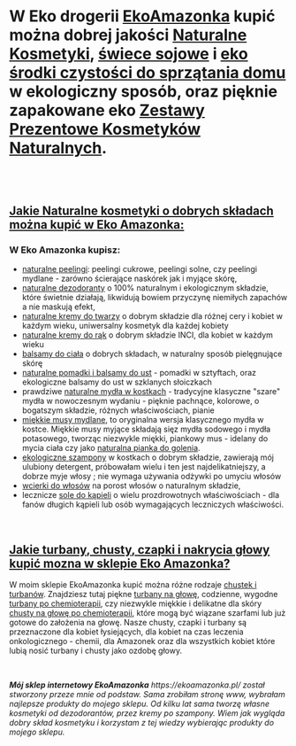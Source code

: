 

<h1>W Eko drogerii <a href="https://ekoamazonka.pl/">EkoAmazonka</a> kupić można dobrej jakości <a href="https://ekoamazonka.pl/kategoria-produktu/wszystkie-kosmetyki/">Naturalne Kosmetyki</a>, <a href="https://ekoamazonka.pl/kategoria-produktu/dla-relaksu/swiece/">świece sojowe</a> i <a href="https://ekoamazonka.pl/kategoria-produktu/eko-dom/">eko środki czystości do sprzątania domu</a> w ekologiczny sposób, oraz pięknie zapakowane eko <a href="https://ekoamazonka.pl/kategoria-produktu/zestawy-prezentowe/">Zestawy Prezentowe Kosmetyków Naturalnych</a>.</h1>
<h2> </h2>
<h2><span style="text-decoration: underline;">Jakie Naturalne kosmetyki o dobrych składach można kupić w Eko Amazonka:</span></h2>
<h3>W Eko Amazonka kupisz:</h3>
<ul>
<li><a href="https://ekoamazonka.pl/kategoria-produktu/peelingi/">naturalne peelingi</a>: peelingi cukrowe, peelingi solne, czy peelingi mydlane - zarówno ścierające naskórek jak i myjące skórę,</li>
<li><a href="https://ekoamazonka.pl/kategoria-produktu/dezodoranty/"> naturalne dezodoranty</a> o 100% naturalnym i ekologicznym składzie, które świetnie działają, likwidują bowiem przyczynę niemiłych zapachów a nie maskują efekt,</li>
<li><a href="https://ekoamazonka.pl/kategoria-produktu/kremy-sera/do-twarzy/"> naturalne kremy do twarzy</a> o dobrym składzie dla różnej cery i kobiet w każdym wieku, uniwersalny kosmetyk dla każdej kobiety</li>
<li><a href="https://ekoamazonka.pl/kategoria-produktu/kremy-sera/do-rak/"> naturalne kremy do rąk</a> o dobrym składzie INCI, dla kobiet w każdym wieku</li>
<li><a href="https://ekoamazonka.pl/kategoria-produktu/kremy-sera/do-ciala/"> balsamy do ciała</a> o dobrych składach, w naturalny sposób pielęgnujące skórę</li>
<li><a href="https://ekoamazonka.pl/kategoria-produktu/pomadki/">naturalne pomadki i balsamy do ust</a> - pomadki w sztyftach, oraz ekologiczne balsamy do ust w szklanych słoiczkach</li>
<li>prawdziwe <a href="https://ekoamazonka.pl/kategoria-produktu/mydla/w-kostce/">naturalne mydła w kostkach</a> - tradycyjne klasyczne "szare" mydła w nowoczesnym wydaniu - pięknie pachnące, kolorowe, o bogatszym składzie, różnych właściwościach, pianie</li>
<li><a href="https://ekoamazonka.pl/kategoria-produktu/mydla/miekkie-musy-myjace/">miękkie musy mydlane</a>, to oryginalna wersja klasycznego mydła w kostce. Miękkie musy myjące składają sięz mydła sodowego i mydła potasowego, tworząc niezwykle miękki, piankowy mus - idelany do mycia ciała czy jako <a href="https://ekoamazonka.pl/kategoria-produktu/mydla/miekkie-musy-myjace/naturalna-pianka-do-golenia/">naturalna pianka do golenia</a>.</li>
<li><a href="https://ekoamazonka.pl/kategoria-produktu/wlosy/szampony/"> ekologiczne szampony</a> w kostkach o dobrym składzie, zawierają mój ulubiony detergent, próbowałam wielu i ten jest najdelikatniejszy, a dobrze myje włosy ; nie wymaga używania odżywki po umyciu włosów</li>
<li><a href="https://ekoamazonka.pl/kategoria-produktu/wlosy/wcierki/">wcierki do włosów</a> na porost włosów o naturalnym składzie, </li>
<li>lecznicze <a href="https://ekoamazonka.pl/kategoria-produktu/dla-relaksu/sole-do-kapieli/">sole do kąpieli</a> o wielu prozdrowotnych właściwościach - dla fanów długich kąpieli lub osób wymagających leczniczych właściwości.</li>
</ul>
<p>&nbsp;</p>
<h2><span style="text-decoration: underline;">Jakie <a href="https://ekoamazonka.pl/kategoria-produktu/turbany-chusty/turbany/">turbany</a>, <a href="https://ekoamazonka.pl/kategoria-produktu/turbany-chusty/chusty/">chusty</a>, <a href="https://ekoamazonka.pl/kategoria-produktu/turbany-chusty/czapki/">czapki</a> i <a href="https://ekoamazonka.pl/kategoria-produktu/turbany-chusty/nakrycia-glowy/">nakrycia głowy</a> kupić mozna w sklepie Eko Amazonka?</span></h2>
<p>W moim sklepie EkoAmazonka kupić można różne rodzaje <a href="https://ekoamazonka.pl/kategoria-produktu/turbany-chusty/">chustek i turbanów</a>. Znajdziesz tutaj piękne <a href="https://ekoamazonka.pl/kategoria-produktu/turbany-chusty/turbany/turbany-na-glowe/">turbany na głowę</a>, codzienne, wygodne <a href="https://ekoamazonka.pl/kategoria-produktu/turbany-chusty/turbany/turbany-po-chemioterapii/">turbany po chemioterapii</a>, czy niezwykle miękkie i delikatne dla skóry <a href="https://ekoamazonka.pl/kategoria-produktu/turbany-chusty/chusty/chusty-na-glowe/chusty-na-glowe-po-chemioterapii/">chusty na głowę po chemioterapii</a>, które mogą być wiązane szarfami lub już gotowe do założenia na głowę. Nasze chusty, czapki i turbany są przeznaczone dla kobiet łysiejących, dla kobiet na czas leczenia onkologicznego - chemii, dla Amazonek oraz dla wszystkich kobiet które lubią nosić turbany i chusty jako ozdobę głowy.</p>
<p>&nbsp;</p>
<p><em><strong>Mój sklep internetowy EkoAmazonka</strong> https://ekoamazonka.pl/ został stworzony przeze mnie od podstaw. Sama zrobiłam stronę www, wybrałam najlepsze produkty do mojego sklepu. Od kilku lat sama tworzę własne kosmetyki od dezodorantów, przez kremy po szampony. Wiem jak wygląda dobry skład kosmetyku i korzystam z tej wiedzy wybierając produkty do mojego sklepu.</em></p>
<p>&nbsp;</p>





<!---
beatawilkowska/beatawilkowska is a ✨ special ✨ repository because its `README.md` (this file) appears on your GitHub profile.
You can click the Preview link to take a look at your changes.
--->
